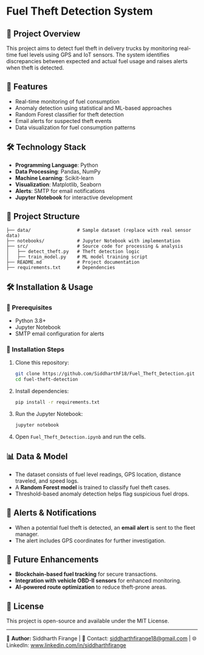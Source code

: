 # Fuel Theft Detection System

## 📌 Project Overview
This project aims to detect fuel theft in delivery trucks by monitoring real-time fuel levels using GPS and IoT sensors. The system identifies discrepancies between expected and actual fuel usage and raises alerts when theft is detected.

## 🚀 Features
- Real-time monitoring of fuel consumption
- Anomaly detection using statistical and ML-based approaches
- Random Forest classifier for theft detection
- Email alerts for suspected theft events
- Data visualization for fuel consumption patterns

## 🛠️ Technology Stack
- **Programming Language**: Python
- **Data Processing**: Pandas, NumPy
- **Machine Learning**: Scikit-learn
- **Visualization**: Matplotlib, Seaborn
- **Alerts**: SMTP for email notifications
- **Jupyter Notebook** for interactive development

## 📂 Project Structure
```
├── data/                 # Sample dataset (replace with real sensor data)
├── notebooks/            # Jupyter Notebook with implementation
├── src/                  # Source code for processing & analysis
│   ├── detect_theft.py   # Theft detection logic
│   ├── train_model.py    # ML model training script
├── README.md             # Project documentation
├── requirements.txt      # Dependencies
```

## 🛠️ Installation & Usage
### 🔹 Prerequisites
- Python 3.8+
- Jupyter Notebook
- SMTP email configuration for alerts

### 🔹 Installation Steps
1. Clone this repository:
   ```bash
   git clone https://github.com/SiddharthF18/Fuel_Theft_Detection.git
   cd fuel-theft-detection
   ```
2. Install dependencies:
   ```bash
   pip install -r requirements.txt
   ```
3. Run the Jupyter Notebook:
   ```bash
   jupyter notebook
   ```
4. Open `Fuel_Theft_Detection.ipynb` and run the cells.

## 📊 Data & Model
- The dataset consists of fuel level readings, GPS location, distance traveled, and speed logs.
- A **Random Forest model** is trained to classify fuel theft cases.
- Threshold-based anomaly detection helps flag suspicious fuel drops.

## 📧 Alerts & Notifications
- When a potential fuel theft is detected, an **email alert** is sent to the fleet manager.
- The alert includes GPS coordinates for further investigation.

## 📌 Future Enhancements
- **Blockchain-based fuel tracking** for secure transactions.
- **Integration with vehicle OBD-II sensors** for enhanced monitoring.
- **AI-powered route optimization** to reduce theft-prone areas.

## 📜 License
This project is open-source and available under the MIT License.

---
🔗 **Author:** Siddharth Firange | 📧 Contact: siddharthfirange18@gmail.com | 🌐 LinkedIn: www.linkedin.com/in/siddharthfirange

